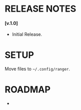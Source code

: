 # RELEASE NOTES

#### [v.1.0]
* Initial Release.

# SETUP

Move files to `~/.config/ranger`.  

# ROADMAP 
-


